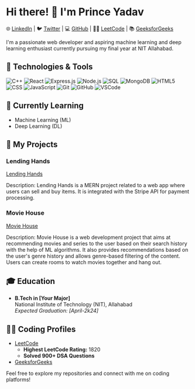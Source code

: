 # Hi there! 👋 I'm Prince Yadav

🌐 [LinkedIn](https://www.linkedin.com/in/prince-yadav00785) | 🐦 [Twitter](https://twitter.com/cocuseryadav) | 💻 [GitHub](https://github.com/princeyadav00785) | 🧑‍💻 [LeetCode](https://leetcode.com/princeyadav00785/) | 📚 [GeeksforGeeks](https://auth.geeksforgeeks.org/user/py8881065817)

I'm a passionate web developer and aspiring machine learning and deep learning enthusiast currently pursuing my final year at NIT Allahabad.

## 🔧 Technologies & Tools

![C++](https://img.shields.io/badge/-C++-00599C?style=flat&logo=c%2B%2B&logoColor=white)
![React](https://img.shields.io/badge/-React-61DAFB?style=flat&logo=react&logoColor=white)
![Express.js](https://img.shields.io/badge/-Express.js-000000?style=flat&logo=express&logoColor=white)
![Node.js](https://img.shields.io/badge/-Node.js-339933?style=flat&logo=node.js&logoColor=white)
![SQL](https://img.shields.io/badge/-SQL-4479A1?style=flat&logo=postgresql&logoColor=white)
![MongoDB](https://img.shields.io/badge/-MongoDB-47A248?style=flat&logo=mongodb&logoColor=white)
![HTML5](https://img.shields.io/badge/-HTML5-E34F26?style=flat&logo=html5&logoColor=white)
![CSS](https://img.shields.io/badge/-CSS-1572B6?style=flat&logo=css3&logoColor=white)
![JavaScript](https://img.shields.io/badge/-JavaScript-F7DF1E?style=flat&logo=javascript&logoColor=black)
![Git](https://img.shields.io/badge/-Git-F05032?style=flat&logo=git&logoColor=white)
![GitHub](https://img.shields.io/badge/-GitHub-181717?style=flat&logo=github&logoColor=white)
![VSCode](https://img.shields.io/badge/-VSCode-007ACC?style=flat&logo=visual-studio-code&logoColor=white)

## 🌱 Currently Learning

- Machine Learning (ML)
- Deep Learning (DL)

## 🚀 My Projects

### Lending Hands

[Lending Hands](https://github.com/princeyadav00785/Lending_Hands)

Description: Lending Hands is a MERN project related to a web app where users can sell and buy items. It is integrated with the Stripe API for payment processing.

### Movie House

[Movie House](https://github.com/princeyadav00785/Movie_house)

Description: Movie House is a web development project that aims at recommending movies and series to the user based on their search history with the help of ML algorithms. It also provides recommendations based on the user's genre history and allows genre-based filtering of the content. Users can create rooms to watch movies together and hang out.

## 🎓 Education

- **B.Tech in [Your Major]**  
  National Institute of Technology (NIT), Allahabad  
  *Expected Graduation: [April-2k24]*

## 👨‍💻 Coding Profiles

- [LeetCode](https://leetcode.com/princeyadav00785/)
  - **Highest LeetCode Rating:** 1820
  - **Solved 900+ DSA Questions**
- [GeeksforGeeks](https://auth.geeksforgeeks.org/user/py8881065817)

Feel free to explore my repositories and connect with me on coding platforms!
